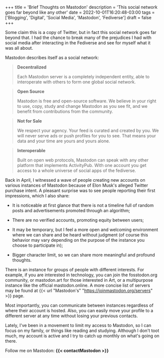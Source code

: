 +++
title = 'Brief Thoughts on Mastodon'
description = 'This social network goes far beyond like any other'
date = 2022-10-01T16:20:48-03:00
tags = ['Blogging', 'Digital', 'Social Media', 'Mastodon', 'Fediverse']
draft = false
+++

Some claim this is a copy of Twitter, but in fact this social network goes far beyond that. I had the chance to break many of the prejudices I had with social media after interacting in the Fediverse and see for myself what it was all about.

Mastodon describes itself as a social network:

> **Decentralized**
>
> Each Mastodon server is a completely independent entity, able to interoperate with others to form one global social network.

> **Open Source**
> 
> Mastodon is free and open-source software. We believe in your right to use, copy, study and change Mastodon as you see fit, and we benefit from contributions from the community.

> **Not for Sale**
>
> We respect your agency. Your feed is curated and created by you. We will never serve ads or push profiles for you to see. That means your data and your time are yours and yours alone.

> **Interoperable**
>
>Built on open web protocols, Mastodon can speak with any other platform that implements ActivityPub. With one account you get access to a whole universe of social apps of the fediverse.

Back in April, I witnessed a wave of people creating new accounts on various instances of Mastodon because of Elon Musk's alleged Twitter purchase intent. A pleasant surprise was to see people reporting their first impressions, which I also share:

* It is noticeable at first glance that there is not a timeline full of random posts and advertisements promoted through an algorithm;

* There are no verified accounts, promoting equity between users;

* It may be temporary, but I feel a more open and welcoming environment where we can share and be heard without judgment (of course this behavior may vary depending on the purpose of the instance you choose to participate in);

* Bigger character limit, so we can share more meaningful and profound thoughts.

There is an instance for groups of people with different interests. For example, if you are interested in technology, you can join the fosstodon.org community, or mastodon.art for those interested in Art, or a multipurpose instance like the official mastodon.online. A more concise list of servers may be found at {{< url "Mastodon's" "https://joinmastodon.org/servers" >}} page.

Most importantly, you can communicate between instances regardless of where their account is hosted. Also, you can easily move your profile to a different server at any time without losing your previous contacts.

Lately, I've been in a movement to limit my access to Mastodon, so I can focus on my family, or things like reading and studying. Although I don't toot much, my account is active and I try to catch up monthly on what's going on there.

Follow me on Mastodon: **{{< contactMastodon >}}**